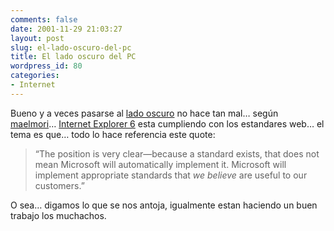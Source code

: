 ```yaml
---
comments: false
date: 2001-11-29 21:03:27
layout: post
slug: el-lado-oscuro-del-pc
title: El lado oscuro del PC
wordpress_id: 80
categories:
- Internet
---
```


Bueno y a veces pasarse al [lado oscuro](http://marianitu.dhs.org/maelmori/index.php?fecha=2001-11-25) no hace tan mal… según [maelmori](http://www.maelmori.com)… [Internet Explorer 6](http://msdn.microsoft.com/library/default.asp?url=/library/en-us/dndude/html/dude03262001.asp) esta cumpliendo con los estandares web… el tema es que… todo lo hace referencia este quote:





> “The position is very clear&mdash;because a standard exists, that does not mean Microsoft will automatically implement it. Microsoft will implement appropriate standards that _we believe_ are useful to our customers.”





O sea… digamos lo que se nos antoja, igualmente estan haciendo un buen trabajo los muchachos.




 
